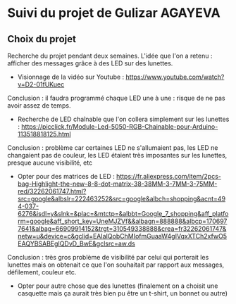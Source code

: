 # Suivi du projet de Gulizar AGAYEVA

  ## Choix du projet 
  
Recherche du projet pendant deux semaines. L'idée que l'on a retenu : afficher des messages grâce à des LED sur des lunettes.

+ Visionnage de la vidéo sur Youtube : https://www.youtube.com/watch?v=D2-01fUKuec
 
Conclusion : il faudra programmé chaque LED une à une : risque de ne pas avoir assez de temps.

+ Recherche de LED chaînable que l'on collera simplement sur les lunettes : https://picclick.fr/Module-Led-5050-RGB-Chainable-pour-Arduino-113518818125.html

Conclusion : problème car certaines LED ne s'allumaient pas, les LED ne changaient pas de couleur, les LED étaient très imposantes sur les lunettes, presque aucune visibilité, etc

+ Opter pour des matrices de LED : https://fr.aliexpress.com/item/2pcs-bag-Highlight-the-new-8-8-dot-matrix-38-38MM-3-7MM-3-75MM-red/32262061747.html?src=google&albslr=222463252&src=google&albch=shopping&acnt=494-037-6276&isdl=y&slnk=&plac=&mtctp=&albbt=Google_7_shopping&aff_platform=google&aff_short_key=UneMJZVf&&albagn=888888&albcp=1706977641&albag=66909914152&trgt=310549338888&crea=fr32262061747&netw=u&device=c&gclid=EAIaIQobChMIofmGuaaW4gIVqxXTCh2xfwO5EAQYBSABEgIQDvD_BwE&gclsrc=aw.ds

Conclusion : très gros problème de visibilité par celui qui porterait les lunettes mais on obtenait ce que l'on souhaitait par rapport aux messages, défilement, couleur etc.

+ Opter pour autre chose que des lunettes (finalement on a choisit une casquette mais ça aurait très bien pu être un t-shirt, un bonnet ou autre)
